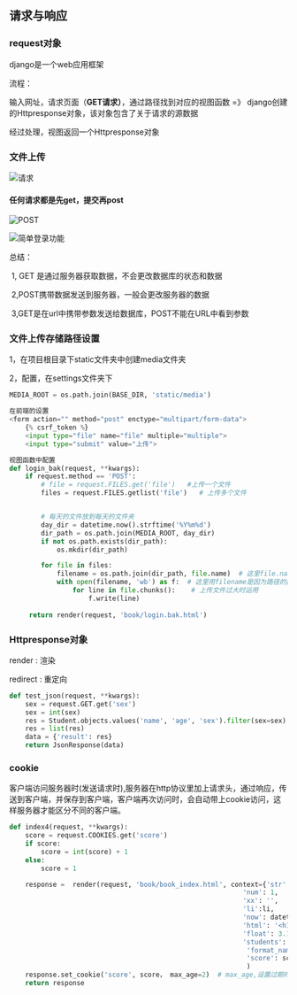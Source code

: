 ## 请求与响应

### request对象

django是一个web应用框架

流程：

输入网址，请求页面（**GET请求）**，通过路径找到对应的视图函数 =》 django创建的Httpresponse对象，该对象包含了关于请求的源数据

经过处理，视图返回一个Httpresponse对象

### 文件上传

![请求](F:\笔记\笔记\框架笔记\请求.png)

#### 任何请求都是先get，提交再post

![POST](F:\笔记\笔记\框架笔记\POST.png)

![简单登录功能](F:\笔记\笔记\框架笔记\简单登录功能.png)

总结：

​	1, GET 是通过服务器获取数据，不会更改数据库的状态和数据

​	2,POST携带数据发送到服务器，一般会更改服务器的数据

​	3,GET是在url中携带参数发送给数据库，POST不能在URL中看到参数

### 文件上传存储路径设置

1，在项目根目录下static文件夹中创建media文件夹

2，配置，在settings文件夹下

```python
MEDIA_ROOT = os.path.join(BASE_DIR, 'static/media')
```

```python
在前端的设置
<form action="" method="post" enctype="multipart/form-data">
    {% csrf_token %}
    <input type="file" name="file" multiple="multiple">
    <input type="submit" value="上传">
```

```python
视图函数中配置
def login_bak(request, **kwargs):
    if request.method == 'POST':
        # file = request.FILES.get('file')   #上传一个文件
        files = request.FILES.getlist('file')   # 上传多个文件


        # 每天的文件放到每天的文件夹
        day_dir = datetime.now().strftime('%Y%m%d')
        dir_path = os.path.join(MEDIA_ROOT, day_dir)
        if not os.path.exists(dir_path):
            os.mkdir(dir_path)

        for file in files:
            filename = os.path.join(dir_path, file.name)  # 这里file.name的原因是因为 request.FILES.get('file')里面的_name就是名字
            with open(filename, 'wb') as f:  # 这里用filename是因为路径的拼接，注意os.path.join拼接是/来分隔的
                for line in file.chunks():    # 上传文件过大时运用
                    f.write(line)
                    
     return render(request, 'book/login.bak.html')                
```

### Httpresponse对象

render : 渲染

redirect : 重定向

```python
def test_json(request, **kwargs):
    sex = request.GET.get('sex')
    sex = int(sex)
    res = Student.objects.values('name', 'age', 'sex').filter(sex=sex)
    res = list(res)
    data = {'result': res}
    return JsonResponse(data)
```

### cookie

客户端访问服务器时(发送请求时),服务器在http协议里加上请求头，通过响应，传送到客户端，并保存到客户端，客户端再次访问时，会自动带上cookie访问，这样服务器才能区分不同的客户端。

```python
def index4(request, **kwargs):
    score = request.COOKIES.get('score')
    if score:
        score = int(score) + 1
    else:
        score = 1

    response =  render(request, 'book/book_index.html', context={'str': st,
                                                           'num': 1,
                                                           'xx': '',
                                                           'li':li,
                                                           'now': datetime.now,
                                                           'html': '<h1>该是太郎</h1>',
                                                           'float': 3.1415926,
                                                           'students': stu,
                                                            'format_name': format_str,
                                                            'score': score},
                                                            )
    response.set_cookie('score', score， max_age=2)  # max_age,设置过期时间
    return response
```